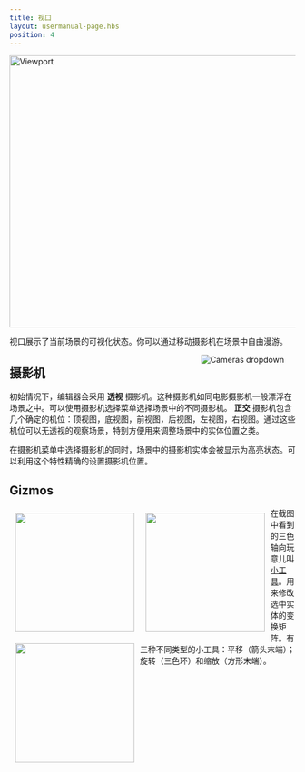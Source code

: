```yaml
---
title: 视口
layout: usermanual-page.hbs
position: 4
---
```


<img loading="lazy" alt="Viewport" width="640" height="480" src="/images/user-manual/editor/viewport/viewport.jpg">

视口展示了当前场景的可视化状态。你可以通过移动摄影机在场景中自由漫游。

<img loading="lazy" alt="Cameras dropdown" src="/images/user-manual/editor/viewport/camera-dropdown.jpg" style="float:right; padding: 20px; padding-top: 0px;">

## 摄影机

初始情况下，编辑器会采用 **透视** 摄影机。这种摄影机如同电影摄影机一般漂浮在场景之中。可以使用摄影机选择菜单选择场景中的不同摄影机。 **正交** 摄影机包含几个确定的机位：顶视图，底视图，前视图，后视图，左视图，右视图。通过这些机位可以无透视的观察场景，特别方便用来调整场景中的实体位置之类。

在摄影机菜单中选择摄影机的同时，场景中的摄影机实体会被显示为高亮状态。可以利用这个特性精确的设置摄影机位置。

## Gizmos

<img loading="lazy" src="/images/user-manual/editor/viewport/translate.jpg" style="width:210px; float: left; padding: 10px;">
<img loading="lazy" src="/images/user-manual/editor/viewport/rotate.jpg" style="width:210px; float: left; padding: 10px;">
<img loading="lazy" src="/images/user-manual/editor/viewport/scale.jpg" style="width:210px; float: left; padding: 10px;">

在截图中看到的三色轴向玩意儿叫[小工具][1]。用来修改选中实体的变换矩阵。有三种不同类型的小工具：平移（箭头末端）；旋转（三色环）和缩放（方形末端）。

[1]: /user-manual/glossary#gizmo
